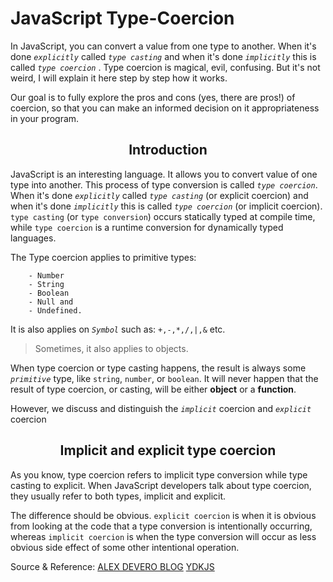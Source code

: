 # JavaScript Type-Coercion


In JavaScript, you can convert a value from one type to another. When it's done  _`explicitly`_ called _`type casting`_ and when it's done _`implicitly`_ this is called 
_`type coercion`_ . Type coercion is magical, evil, confusing. But it's not weird, I will explain it here step by step how it works.

Our goal is to fully explore the pros and cons (yes, there are pros!) of coercion, so that you can make an informed decision on it appropriateness in your program.

<h2 align="center">Introduction</h2>

  JavaScript is an interesting language. It allows you to convert value of one type into another. This process of type conversion is called _`type coercion`_. When it's done _`explicitly`_ called _`type casting`_ (or explicit coercion) and when it's done _`implicitly`_ this is called _`type coercion`_ (or implicit coercion). `type casting` (or `type conversion`) occurs statically typed at compile time, while `type coercion` is a runtime conversion for dynamically typed languages.

The Type coercion applies to primitive types:

        - Number
        - String
        - Boolean
        - Null and
        - Undefined.

It is also applies on _`Symbol`_ such as: `+,-,*,/,|,&` etc.

>Sometimes, it also applies to objects.

When type coercion or type casting happens, the result is always some _`primitive`_ type, like `string`, `number`, or `boolean`. It will never happen that the result of type coercion, or casting, will be either **object** or a **function**.

However, we discuss and distinguish the _`implicit`_ coercion and _`explicit`_ coercion

<h2 align="center">Implicit and explicit type coercion</h2>

As you know, type coercion refers to implicit type conversion while type casting to explicit. When JavaScript developers talk about type coercion, they usually refer to both types, implicit and explicit. 

The difference should be obvious. `explicit coercion` is when it is obvious from looking at the code that a type conversion is intentionally occurring, whereas `implicit coercion` is when the type conversion will occur as less obvious side effect of some other intentional operation.

Source & Reference: [ALEX DEVERO BLOG](https://blog.alexdevero.com/) [YDKJS](https://github.com/getify/You-Dont-Know-JS)
